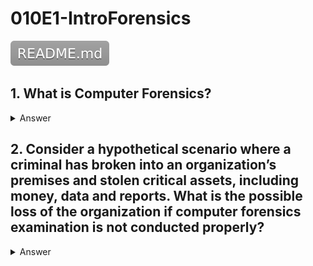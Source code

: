 # 010E1-IntroForensics

[![](README.svg)](README.md)

## 1. What is Computer Forensics?

<details>
<summary>Answer</summary>
<p>
Computer Forensics is the science of obtaining, preserving, and documenting evidence from digital electronic storage devices, such as computers, mobile devices, digital cameras, and various memory storage devices.

All must be done in a manner designed to preserve the probative value of the evidence and to assure its admissibility in a legal proceeding.
<details>
<summary>Translate</summary>
<p>
計算機取證是獲取, 保存和數碼電子存儲設備, 如電腦, 移動設備, 數碼相機, 以及各種存儲器存儲設備記錄證據的科學。

所有人都必須設計為保留證據的證明價值, 並保證在法律程序其受理的方式來完成。
</p>
</details>  
</p>
</details>  

## 2. Consider a hypothetical scenario where a criminal has broken into an organization’s premises and stolen critical assets, including money, data and reports. What is the possible loss of the organization if computer forensics examination is not conducted properly?

<details>
<summary>Answer</summary>
<p>

* Loss of evidence.
* Loss of valuable information such as customer files, private data, or other confidential information, may potentially render an organization vulnerable to legal or other action.
* For companies whose business models depend on protection of intellectual properties, maintaining confidentiality or whose business data is highly sought after commodity, such losses could be catastrophic if the data were not recovered in a timely manner.
* An organization risks losing a valuable opportunity to dignity and correct security weakness.
<details>
<summary>Translate</summary>
<p>

* 證據丟失。
* 有價值的信息丟失, 如客戶檔案, 私人數據, 或其他機密信息, 可能會潛在地使脆弱的法律或採取其他行動的組織。
* 對於公司, 其商業模式依賴於知識產權, 維護保密或者其業務數據的商品後, 備受追捧的保護, 如果數據沒有及時回收這種損失可能是災難性的。
* 一個組織可能失去尊嚴和正確的安全弱點的寶貴機會。
</p>
</details>  
</p>
</details>  
